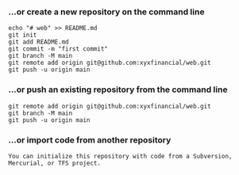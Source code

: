 ### …or create a new repository on the command line
```
echo "# web" >> README.md
git init
git add README.md
git commit -m "first commit"
git branch -M main
git remote add origin git@github.com:xyxfinancial/web.git
git push -u origin main
```
### …or push an existing repository from the command line
```
git remote add origin git@github.com:xyxfinancial/web.git
git branch -M main
git push -u origin main
```
### …or import code from another repository
```
You can initialize this repository with code from a Subversion, Mercurial, or TFS project.
```
